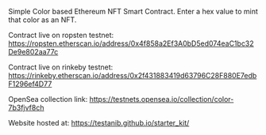 Simple Color based Ethereum NFT Smart Contract.  Enter a hex value to mint that color as an NFT.

Contract live on ropsten testnet: https://ropsten.etherscan.io/address/0x4f858a2Ef3A0bD5ed074eaC1bc32De9e802aa77c

Contract live on rinkeby testnet: https://rinkeby.etherscan.io/address/0x2f431883419d63796C28F880E7edbF1296ef4D77

OpenSea collection link: https://testnets.opensea.io/collection/color-7b3fjvf8ch


Website hosted at: https://testanib.github.io/starter_kit/
